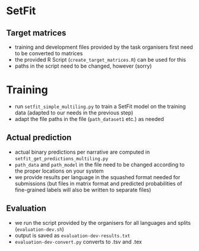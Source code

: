 # SetFit

## Target matrices
- training and development files provided by the task organisers first need to be converted to matrices
- the provided R Script (`create_target_matrices.R`) can be used for this
- paths in the script need to be changed, however (sorry)

# Training
- run `setfit_simple_multiling.py` to train a SetFit model on the training data (adapted to our needs in the previous step)
- adapt the file paths in the file (`path_dataset1` etc.) as needed

## Actual prediction
- actual binary predictions per narrative are computed in `setfit_get_predictions_multiling.py`
- `path_data` and `path_model` in the file need to be changed according to the proper locations on your system
- we provide results per language in the squashed format needed for submissions (but files in matrix format and predicted probabilities of fine-grained labels will also be written to separate files)

## Evaluation
- we run the script provided by the organisers for all languages and splits (`evaluation-dev.sh`)
- output is saved as `evaluation-dev-results.txt`
- `evaluation-dev-convert.py` converts to .tsv and .tex

